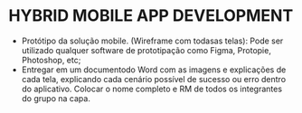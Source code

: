 # HYBRID MOBILE APP DEVELOPMENT

- Protótipo da solução mobile. (Wireframe com todasas telas): Pode ser utilizado qualquer software de prototipação como Figma, Protopie, Photoshop, etc;
- Entregar em um documentodo Word com as imagens e explicações de cada tela, explicando cada cenário possível de sucesso ou erro dentro do aplicativo. Colocar o nome completo e RM de todos os integrantes do grupo na capa.
